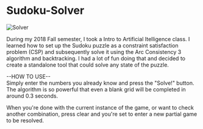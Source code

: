# Sudoku-Solver
![Solver](https://i.imgur.com/c6v95HF.gif?style=centerme)

During my 2018 Fall semester, I took a Intro to Artificial Itelligence class. I learned how to set up the Sudoku puzzle as a constraint 
satisfaction problem (CSP) and subsequently solve it using the Arc Consistency 3 algorithm and backtracking. I had a lot of fun doing that 
and decided to create a standalone tool that could solve any state of the puzzle.

--HOW TO USE--<br/>
Simply enter the numbers you already know and press the "Solve!" button. The algorithm is so powerful that even a blank grid will be 
completed in around 0.3 seconds.

When you're done with the current instance of the game, or want to check another combination, press clear and you're set to enter a new
partial game to be resolved.
